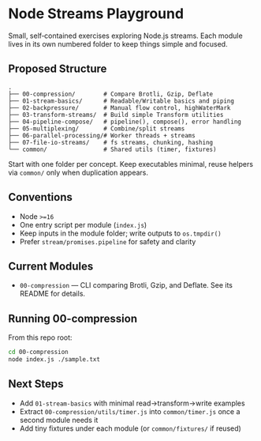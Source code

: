 # Node Streams Playground

Small, self‑contained exercises exploring Node.js streams. Each module lives in its own numbered folder to keep things simple and focused.

## Proposed Structure

```
.
├── 00-compression/        # Compare Brotli, Gzip, Deflate
├── 01-stream-basics/      # Readable/Writable basics and piping
├── 02-backpressure/       # Manual flow control, highWaterMark
├── 03-transform-streams/  # Build simple Transform utilities
├── 04-pipeline-compose/   # pipeline(), compose(), error handling
├── 05-multiplexing/       # Combine/split streams
├── 06-parallel-processing/# Worker threads + streams
├── 07-file-io-streams/    # fs streams, chunking, hashing
└── common/                # Shared utils (timer, fixtures)
```

Start with one folder per concept. Keep executables minimal, reuse helpers via `common/` only when duplication appears.

## Conventions

- Node `>=16`
- One entry script per module (`index.js`)
- Keep inputs in the module folder; write outputs to `os.tmpdir()`
- Prefer `stream/promises.pipeline` for safety and clarity

## Current Modules

- `00-compression` — CLI comparing Brotli, Gzip, and Deflate. See its README for details.

## Running 00-compression

From this repo root:

```bash
cd 00-compression
node index.js ./sample.txt
```

## Next Steps

- Add `01-stream-basics` with minimal read→transform→write examples
- Extract `00-compression/utils/timer.js` into `common/timer.js` once a second module needs it
- Add tiny fixtures under each module (or `common/fixtures/` if reused)
